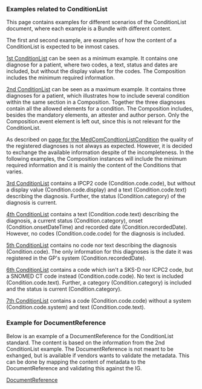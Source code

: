 ### Examples related to ConditionList
This page contains examples for different scenarios of the ConditionList document, where each example is a Bundle with different content. <!-- Below are the examples divided into two; 1) examples containing important information, and 2) examples missing important information but is still valid. -->

The first and second example, are examples of how the content of a ConditionList is expected to be inmost cases. 

[1st ConditionList](Bundle-b991dcb7-6f2a-4e56-96f9-6b4b23cb9472.html) can be seen as a minimum example. It contains one diagnose for a patient, where two codes, a text, status and dates are included, but without the display values for the codes. The Composition includes the minimum required information.

[2nd ConditionList](Bundle-23d8ece4-7cff-47c1-9680-571377c6ea74.html) can be seen as a maximum example. It contains three diagnoses for a patient, which illustrates how to include several condition within the same section in a Composition. Together the three diagnoses contain all the allowed elements for a condition. The Composition includes, besides the mandatory elements, an attester and author person. Only the Composition.event element is left out, since this is not relevant for the ConditionList.

As described on [page for the MedComCondtionListCondition](./StructureDefinition-medcom-conditionlist-condition.html) the quality of the registered diagnoses is not always as expected. However, it is decided to exchange the available information despite of the incompleteness. In the following examples, the Composition instances will include the minimum required information and it is mainly the content of the Conditions that varies.

[3rd ConditionList](Bundle-df3915a2-6f88-4dea-955a-1b0008b23853.html) contains a IPCP2 code (Condition.code.code), but without a display value (Condition.code.display) and a text (Condition.code.text) describing the diagnosis. Further, the status (Condition.category) of the diagnosis is current.

[4th ConditionList](Bundle-a4630688-dc6b-4484-9ef7-b9a08148c407.html) contains a text (Condition.code.text) describing the diagnosis, a current status (Condition.category), onset (Condition.onsetDateTime) and recorded date (Condition.recordedDate). However, no codes (Condition.code.code) for the diagnosis is included. 

[5th ConditionList](Bundle-96d37376-e176-4c6a-9c49-2b56e7aae665.html) contains no code nor text describing the diagnosis (Condition.code). The only information for this diagnoses is the date it was registered in the GP's system (Condition.recordedDate).

[6th ConditionList](Bundle-7ffa0111-1aa2-4d68-99f8-1fbf57448c8c.html) contains a code which isn't a SKS-D nor ICPC2 code, but a SNOMED CT code instead (Condition.code.code). No text is included (Condition.code.text). Further, a category (Condition.category) is included and the status is current (Condition.category).

[7th ConditionList](Bundle-9d923ef7-c817-4e41-a0c2-01c80e8bde0c.html) contains a code (Condition.code.code) without a system (Condition.code.system) and text (Condition.code.text).


### Example for DocumentReference
Below is an example of a DocumentReference for the ConditionList standard. The content is based on the information from the 2nd ConditionList example. The DocumentReference is not meant to be exhanged, but is available if vendors wants to validate the metadata. This can be done by mapping the content of metadata to the DocumentReference and validating this against the IG.

[DocumentReference](DocumentReference-94e65db8-2f0c-4a2c-a7c9-06a160d59a12.html)
